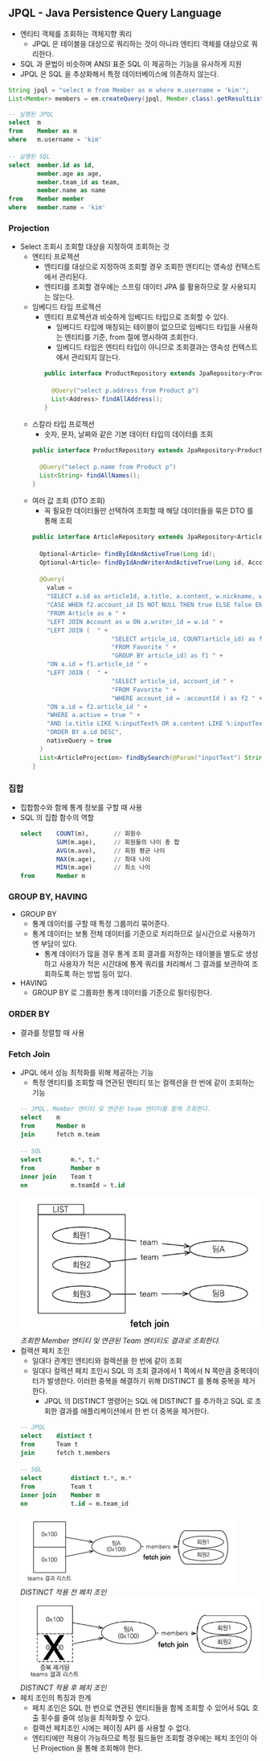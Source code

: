 ## JPQL - Java Persistence Query Language
- 엔티티 객체를 조회하는 객체지향 쿼리
  - JPQL 은 테이블을 대상으로 쿼리하는 것이 아니라 엔티티 객체를 대상으로 쿼리한다.
- SQL 과 문법이 비슷하며 ANSI 표준 SQL 이 제공하는 기능을 유사하게 지원
- JPQL 은 SQL 을 추상화해서 특정 데이터베이스에 의존하지 않는다.
```java
String jpql = "select m from Member as m where m.username = 'kim'";
List<Member> members = em.createQuery(jpql, Member.class).getResultList();
```
```sql
-- 실행된 JPQL
select  m
from    Member as m
where   m.username = 'kim'

-- 실행된 SQL
select  member.id as id,
        member.age as age,
        member.team_id as team,
        member.name as name
from    Member member
where   member.name = 'kim'
```

### Projection
- Select 조회시 조회할 대상을 지정하여 조회하는 것
  - 엔티티 프로젝션
    - 엔티티를 대상으로 지정하여 조회할 경우 조회한 엔티티는 영속성 컨텍스트에서 관리된다.
    - 엔티티를 조회할 경우에는 스프링 데이터 JPA 를 활용하므로 잘 사용되지는 않는다.
  - 임베디드 타입 프로젝션
    - 엔티티 프로젝션과 비슷하게 임베디드 타입으로 조회할 수 있다.
      - 임베디드 타입에 매칭되는 테이블이 없으므로 임베디드 타입을 사용하는 엔티티를 기준, from 절에 명시하여 조회한다.
      - 임베디드 타입은 엔티티 타입이 아니므로 조회결과는 영속성 컨텍스트에서 관리되지 않는다.
      ```java
      public interface ProductRepository extends JpaRepository<Product, Long> {

        @Query("select p.address from Product p")
        List<Address> findAllAddress();
      }
      ```
  - 스칼라 타입 프로젝션
    - 숫자, 문자, 날짜와 같은 기본 데이터 타입의 데이터를 조회
    ```java
    public interface ProductRepository extends JpaRepository<Product, Long> {

      @Query("select p.name from Product p")
      List<String> findAllNames();
    }
    ```
  - 여러 값 조회 (DTO 조회)
    - 꼭 필요한 데이터들만 선택하여 조회할 때 해당 데이터들을 묶은 DTO 를 통해 조회
    ```java
    public interface ArticleRepository extends JpaRepository<Article, Long> {

      Optional<Article> findByIdAndActiveTrue(Long id);
      Optional<Article> findByIdAndWriterAndActiveTrue(Long id, Account writer);

      @Query(
        value = 
        "SELECT a.id as articleId, a.title, a.content, w.nickname, w.account_type as accountType, f1.favoriteCount, " +
        "CASE WHEN f2.account_id IS NOT NULL THEN true ELSE false END as isMyFavorite " +
        "FROM Article as a " +
        "LEFT JOIN Account as w ON a.writer_id = w.id " +
        "LEFT JOIN (  " +
                          "SELECT article_id, COUNT(article_id) as favoriteCount " +
                          "FROM Favorite " +
                          "GROUP BY article_id) as f1 " +
        "ON a.id = f1.article_id " +
        "LEFT JOIN (  " +
                          "SELECT article_id, account_id " +
                          "FROM Favorite " +
                          "WHERE account_id = :accountId ) as f2 " +
        "ON a.id = f2.article_id " +
        "WHERE a.active = true " +
        "AND (a.title LIKE %:inputText% OR a.content LIKE %:inputText%) " +
        "ORDER BY a.id DESC",
        nativeQuery = true
      )
      List<ArticleProjection> findBySearch(@Param("inputText") String inputText, @Param("accountId") Long accountId);
    }
    ```
    
### 집합
- 집합함수와 함께 통계 정보를 구할 때 사용
- SQL 의 집합 함수의 역할
  ```sql
  select    COUNT(m),       // 회원수
            SUM(m.age),     // 회원들의 나이 총 합
            AVG(m.ave),     // 회원 평균 나이
            MAX(m.age),     // 최대 나이
            MIN(m.age)      // 최소 나이
  from      Member m
  ```
  
### GROUP BY, HAVING
- GROUP BY
  - 통계 데이터를 구할 때 특정 그룹끼리 묶어준다.
  - 통계 데이터는 보통 전체 데이터를 기준으로 처리하므로 실시간으로 사용하기엔 부담이 있다.
    - 통계 데이터가 많을 경우 통계 조회 결과를 저장하는 테이블을 별도로 생성하고 사용자가 적은 시간대에
    통계 쿼리를 처리해서 그 결과를 보관하여 조회하도록 하는 방법 등이 있다.
- HAVING
  - GROUP BY 로 그룹화한 통계 데이터를 기준으로 필터링한다.

### ORDER BY
- 결과를 정렬할 때 사용

### Fetch Join
- JPQL 에서 성능 최적화를 위해 제공하는 기능
  - 특정 엔티티를 조회할 때 연관된 엔티티 또는 컬렉션을 한 번에 같이 조회하는 기능
  ```sql
  -- JPQL. Member 엔티티 및 연관된 team 엔티티를 함께 조회한다.
  select    m
  from      Member m
  join      fetch m.team
  
  -- SQL
  select        m.*, t.*
  from          Member m
  inner join    Team t
  on            m.teamId = t.id  
  ```  
  ![img.png](img/n-1-fetch.png)  
  *조회한 Member 엔티티 및 연관된 Team 엔티티도 결과로 조회한다.*
- 컬렉션 페치 조인
  - 일대다 관계인 엔티티와 컬렉션을 한 번에 같이 조회
  - 일대다 컬렉션 페치 조인시 SQL 의 조회 결과에서 1 쪽에서 N 쪽만큼 중복데이터가 발생한다.
  이러한 중복을 해결하기 위해 DISTINCT 를 통해 중복을 제거한다.
    - JPQL 의 DISTINCT 명령어는 SQL 에 DISTINCT 를 추가하고 SQL 로 조회한 결과를
    애플리케이션에서 한 번 더 중복을 제거한다.
  ```sql
  -- JPQL
  select    distinct t
  from      Team t
  join      fetch t.members
  
  -- SQL
  select        distinct t.*, m.*
  from          Team t
  inner join    Member m
  on            t.id = m.team_id
  ```  
  ![img.png](img/1-n-fetch.png)  
  *DISTINCT 적용 전 페치 조인*  
  ![img.png](img/1-n-fetch-distinct.png)  
  *DISTINCT 적용 후 페치 조인*  
- 페치 조인의 특징과 한계
  - 페치 조인은 SQL 한 번으로 연관된 엔티티들을 함께 조회할 수 있어서 SQL 호출 횟수를 줄여
  성능을 최적화할 수 있다.
  - 컬렉션 페치조인 시에는 페이징 API 를 사용할 수 없다.
  - 엔티티에만 적용이 가능하므로 특정 필드들만 조회할 경우에는 페치 조인이 아닌 Projection 을 통해
  조회해야 한다.